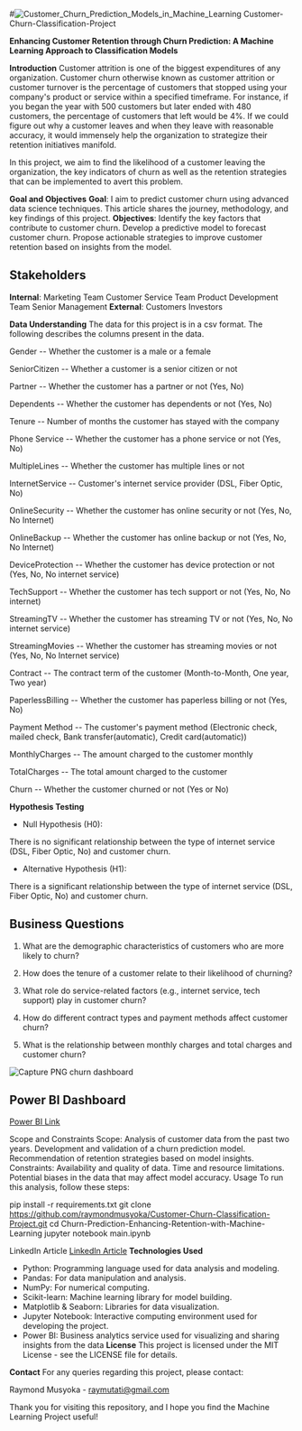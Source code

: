 #![Customer_Churn_Prediction_Models_in_Machine_Learning](https://github.com/raymondmusyoka/Customer-Churn-Classification-Project/assets/110515954/c8cc5488-071a-42f5-9dff-16d472bf9b0b)
 Customer-Churn-Classification-Project

**Enhancing Customer Retention through Churn Prediction: A Machine Learning Approach to Classification Models**

**Introduction**
Customer attrition is one of the biggest expenditures of any organization. Customer churn otherwise known as customer attrition or customer turnover is the percentage of customers that stopped using your company's product or service within a specified timeframe.
For instance, if you began the year with 500 customers but later ended with 480 customers, the percentage of customers that left would be 4%. If we could figure out why a customer leaves and when they leave with reasonable accuracy, it would immensely help the organization to strategize their retention initiatives manifold.

In this project, we aim to find the likelihood of a customer leaving the organization, the key indicators of churn as well as the retention strategies that can be implemented to avert this problem.

**Goal and Objectives**
**Goal**: 
I aim to predict customer churn using advanced data science techniques. This article shares the journey, methodology, and key findings of this project.
**Objectives**:
Identify the key factors that contribute to customer churn.
Develop a predictive model to forecast customer churn.
Propose actionable strategies to improve customer retention based on insights from the model.
## Stakeholders

**Internal**:
Marketing Team
Customer Service Team
Product Development Team
Senior Management
**External**:
Customers
Investors


**Data Understanding**
The data for this project is in a csv format. The following describes the columns present in the data.

Gender -- Whether the customer is a male or a female

SeniorCitizen -- Whether a customer is a senior citizen or not

Partner -- Whether the customer has a partner or not (Yes, No)

Dependents -- Whether the customer has dependents or not (Yes, No)

Tenure -- Number of months the customer has stayed with the company

Phone Service -- Whether the customer has a phone service or not (Yes, No)

MultipleLines -- Whether the customer has multiple lines or not

InternetService -- Customer's internet service provider (DSL, Fiber Optic, No)

OnlineSecurity -- Whether the customer has online security or not (Yes, No, No Internet)

OnlineBackup -- Whether the customer has online backup or not (Yes, No, No Internet)

DeviceProtection -- Whether the customer has device protection or not (Yes, No, No internet service)

TechSupport -- Whether the customer has tech support or not (Yes, No, No internet)

StreamingTV -- Whether the customer has streaming TV or not (Yes, No, No internet service)

StreamingMovies -- Whether the customer has streaming movies or not (Yes, No, No Internet service)

Contract -- The contract term of the customer (Month-to-Month, One year, Two year)

PaperlessBilling -- Whether the customer has paperless billing or not (Yes, No)

Payment Method -- The customer's payment method (Electronic check, mailed check, Bank transfer(automatic), Credit card(automatic))

MonthlyCharges -- The amount charged to the customer monthly

TotalCharges -- The total amount charged to the customer

Churn -- Whether the customer churned or not (Yes or No)

**Hypothesis Testing**

- Null Hypothesis (H0):

There is no significant relationship between the type of internet service (DSL, Fiber Optic, No) and customer churn.

- Alternative Hypothesis (H1):

There is a significant relationship between the type of internet service (DSL, Fiber Optic, No) and customer churn.

## Business Questions

1. What are the demographic characteristics of customers who are more likely to churn?

2. How does the tenure of a customer relate to their likelihood of churning?

3. What role do service-related factors (e.g., internet service, tech support) play in customer churn?

4. How do different contract types and payment methods affect customer churn?

5. What is the relationship between monthly charges and total charges and customer churn?

![Capture PNG churn dashboard](https://github.com/raymondmusyoka/Customer-Churn-Classification-Project/assets/110515954/fef80513-71bc-480d-b244-77cdca45a256)
## Power BI Dashboard

[Power BI Link](https://app.powerbi.com/links/A5z8qLU0yR?ctid=4487b52f-f118-4830-b49d-3c298cb71075&pbi_source=linkShare)


Scope and Constraints
Scope:
Analysis of customer data from the past two years.
Development and validation of a churn prediction model.
Recommendation of retention strategies based on model insights.
Constraints:
Availability and quality of data.
Time and resource limitations.
Potential biases in the data that may affect model accuracy.
Usage
To run this analysis, follow these steps:

pip install -r requirements.txt
git clone https://github.com/raymondmusyoka/Customer-Churn-Classification-Project.git
cd Churn-Prediction-Enhancing-Retention-with-Machine-Learning
jupyter notebook main.ipynb

LinkedIn Article [LinkedIn Article](https://www.linkedin.com/feed/update/urn:li:activity:7216767859434090497/)
**Technologies Used**
- Python: Programming language used for data analysis and modeling.
- Pandas: For data manipulation and analysis.
- NumPy: For numerical computing.
- Scikit-learn: Machine learning library for model building.
- Matplotlib & Seaborn: Libraries for data visualization.
- Jupyter Notebook: Interactive computing environment used for developing the project.
- Power BI: Business analytics service used for visualizing and sharing insights from the data
**License**
This project is licensed under the MIT License - see the LICENSE file for details.

**Contact**
For any queries regarding this project, please contact:

Raymond Musyoka - raymutati@gmail.com

Thank you for visiting this repository, and I hope you find the Machine Learning Project useful!
